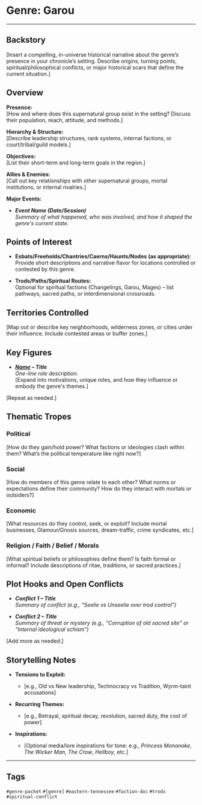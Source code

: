 # Genre: Garou

---

## Backstory

[Insert a compelling, in-universe historical narrative about the genre’s presence in your chronicle’s setting. Describe origins, turning points, spiritual/philosophical conflicts, or major historical scars that define the current situation.]

## Overview

**Presence:**  
[How and where does this supernatural group exist in the setting? Discuss their population, reach, attitude, and methods.]

**Hierarchy & Structure:**  
[Describe leadership structures, rank systems, internal factions, or court/tribal/guild models.]

**Objectives:**  
[List their short-term and long-term goals in the region.]

**Allies & Enemies:**  
[Call out key relationships with other supernatural groups, mortal institutions, or internal rivalries.]

**Major Events:**  
- ***Event Name (Date/Session)***  
  _Summary of what happened, who was involved, and how it shaped the genre's current state._

## Points of Interest

- **Esbats/Freeholds/Chantries/Caerns/Haunts/Nodes (as appropriate):**  
  Provide short descriptions and narrative flavor for locations controlled or contested by this genre.

- **Trods/Paths/Spiritual Routes:**  
  Optional for spiritual factions (Changelings, Garou, Mages) – list pathways, sacred paths, or interdimensional crossroads.

## Territories Controlled

[Map out or describe key neighborhoods, wilderness zones, or cities under their influence. Include contested areas or buffer zones.]

## Key Figures

- ***[Name](./NPC_Filename.md) – Title***  
  _One-line role description._  
  [Expand into motivations, unique roles, and how they influence or embody the genre's themes.]

[Repeat as needed.]

## Thematic Tropes

### Political  
[How do they gain/hold power? What factions or ideologies clash within them? What’s the political temperature like right now?]

### Social  
[How do members of this genre relate to each other? What norms or expectations define their community? How do they interact with mortals or outsiders?]

### Economic  
[What resources do they control, seek, or exploit? Include mortal businesses, Glamour/Gnosis sources, dream-traffic, crime syndicates, etc.]

### Religion / Faith / Belief / Morals  
[What spiritual beliefs or philosophies define them? Is faith formal or informal? Include descriptions of ritae, traditions, or sacred practices.]

## Plot Hooks and Open Conflicts

- ***Conflict 1 – Title***  
  _Summary of conflict (e.g., “Seelie vs Unseelie over trod control”)_

- ***Conflict 2 – Title***  
  _Summary of threat or mystery (e.g., “Corruption of old sacred site” or “Internal ideological schism”)_

[Add more as needed.]

## Storytelling Notes

- **Tensions to Exploit:**  
  - [e.g., Old vs New leadership, Technocracy vs Tradition, Wyrm-taint accusations]

- **Recurring Themes:**  
  - [e.g., Betrayal, spiritual decay, revolution, sacred duty, the cost of power]

- **Inspirations:**  
  - [Optional media/lore inspirations for tone: e.g., *Princess Mononoke*, *The Wicker Man*, *The Crow*, *Hellboy*, etc.]

---

## Tags

`#genre-packet` `#[genre]` `#eastern-tennessee` `#faction-doc` `#trods` `#spiritual-conflict`
